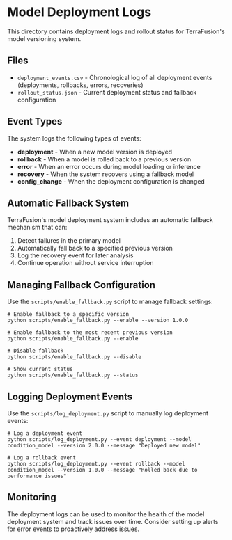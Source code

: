 # Model Deployment Logs

This directory contains deployment logs and rollout status for TerraFusion's model versioning system.

## Files

- `deployment_events.csv` - Chronological log of all deployment events (deployments, rollbacks, errors, recoveries)
- `rollout_status.json` - Current deployment status and fallback configuration

## Event Types

The system logs the following types of events:

- **deployment** - When a new model version is deployed
- **rollback** - When a model is rolled back to a previous version
- **error** - When an error occurs during model loading or inference
- **recovery** - When the system recovers using a fallback model
- **config_change** - When the deployment configuration is changed

## Automatic Fallback System

TerraFusion's model deployment system includes an automatic fallback mechanism that can:

1. Detect failures in the primary model
2. Automatically fall back to a specified previous version
3. Log the recovery event for later analysis
4. Continue operation without service interruption

## Managing Fallback Configuration

Use the `scripts/enable_fallback.py` script to manage fallback settings:

```
# Enable fallback to a specific version
python scripts/enable_fallback.py --enable --version 1.0.0

# Enable fallback to the most recent previous version
python scripts/enable_fallback.py --enable

# Disable fallback
python scripts/enable_fallback.py --disable

# Show current status
python scripts/enable_fallback.py --status
```

## Logging Deployment Events

Use the `scripts/log_deployment.py` script to manually log deployment events:

```
# Log a deployment event
python scripts/log_deployment.py --event deployment --model condition_model --version 2.0.0 --message "Deployed new model"

# Log a rollback event
python scripts/log_deployment.py --event rollback --model condition_model --version 1.0.0 --message "Rolled back due to performance issues"
```

## Monitoring

The deployment logs can be used to monitor the health of the model deployment system and track issues over time. Consider setting up alerts for error events to proactively address issues.
